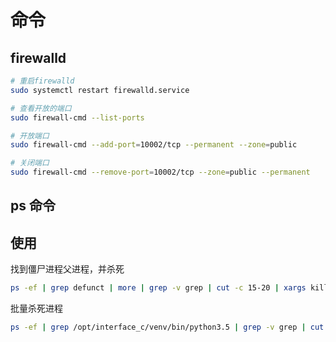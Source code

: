 # 命令

## firewalld

```bash
# 重启firewalld
sudo systemctl restart firewalld.service

# 查看开放的端口
sudo firewall-cmd --list-ports

# 开放端口
sudo firewall-cmd --add-port=10002/tcp --permanent --zone=public

# 关闭端口
sudo firewall-cmd --remove-port=10002/tcp --zone=public --permanent
```

## ps 命令

## 使用

找到僵尸进程父进程，并杀死

```bash
ps -ef | grep defunct | more | grep -v grep | cut -c 15-20 | xargs kill -9
```

批量杀死进程

```bash
ps -ef | grep /opt/interface_c/venv/bin/python3.5 | grep -v grep | cut -c 9-15 | xargs kill -9
```
